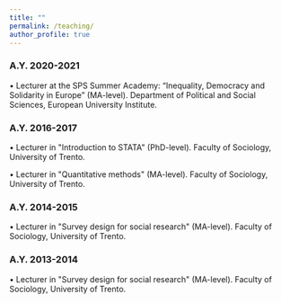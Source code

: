 ```yaml
---
title: ""
permalink: /teaching/
author_profile: true
---
```


### A.Y. 2020-2021
•	Lecturer at the SPS Summer Academy: “Inequality, Democracy and Solidarity in Europe” (MA-level). Department of Political and Social Sciences, European University Institute.

### A.Y. 2016-2017
•	Lecturer in "Introduction to STATA" (PhD-level). Faculty of Sociology, University of Trento.

•	Lecturer in "Quantitative methods" (MA-level). Faculty of Sociology, University of Trento.

### A.Y. 2014-2015
•	Lecturer in "Survey design for social research" (MA-level). Faculty of Sociology, University of Trento.

### A.Y. 2013-2014
•	Lecturer in "Survey design for social research" (MA-level). Faculty of Sociology, University of Trento.





